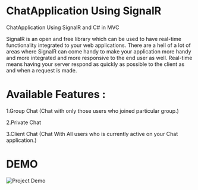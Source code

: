 # ChatApplication Using SignalR
 ChatApplication Using SignalR and C# in MVC

SignalR is an open and free library which can be used to have real-time functionality integrated to your web applications. There are a hell of a  lot of areas where SignalR can come handy to make your application more handy and more integrated and more responsive to the end user as well. Real-time means having your server respond as quickly as possible to the client as and when a request is made.

# Available Features : 

1.Group Chat (Chat with only those users who joined particular group.)

2.Private Chat

3.Client Chat (Chat With All users who is currently active on your Chat application.)

# DEMO

![Project Demo](https://github.com/pradipkumarraushan/ChatApplication-Using-SignalR/blob/master/screenshot/demo.gif?raw=true)
